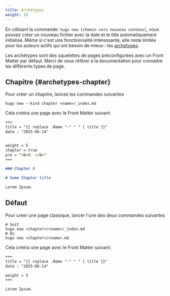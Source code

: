 ```yaml
---
title: Archétypes
weight: 10
---
```


En utilisant la commande: `hugo new [chemin vers nouveau contenu]`, vous pouvez créer un nouveau fichier avec la date et le title automatiquement initialisé. Même si c'est une fonctionnalité intéressante, elle reste limitée pour les auteurs actifs qui ont besoin de mieux : les [archetypes](https://gohugo.io/content/archetypes/).

Les archétypes sont des squelettes de pages préconfigurées avec un Front Matter par défaut. Merci de vous référer à la documentation pour connaitre les différents types de page.

## Chapitre {#archetypes-chapter}

Pour créer un chapitre, lancez les commandes suivantes

```
hugo new --kind chapter <name>/_index.md
```

Cela crééra une page avec le Front Matter suivant:

```markdown
+++
title = "{{ replace .Name "-" " " | title }}"
date : "2025-06-14"


weight = 5
chapter = true
pre = "<b>X. </b>"
+++

### Chapter X

# Some Chapter title

Lorem Ipsum.
```

## Défaut

Pour créer une page classique, lancer l'une des deux commandes suivantes

```
# Soit
hugo new <chapter>/<name>/_index.md
# Ou
hugo new <chapter>/<name>.md
```

Cela crééra une page avec le Front Matter suivant:

```markdown
+++
title = "{{ replace .Name "-" " " | title }}"
date : "2025-06-14"

weight = 5
+++

Lorem Ipsum.
```